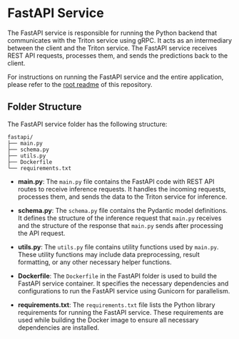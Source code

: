 # FastAPI Service

The FastAPI service is responsible for running the Python backend that communicates with the Triton service using gRPC. It acts as an intermediary between the client and the Triton service. The FastAPI service receives REST API requests, processes them, and sends the predictions back to the client.

For instructions on running the FastAPI service and the entire application, please refer to the [root readme](../README.md) of this repository.

## Folder Structure

The FastAPI service folder has the following structure:

```
fastapi/
├── main.py
├── schema.py
├── utils.py
├── Dockerfile
└── requirements.txt
```

- **main.py**: The `main.py` file contains the FastAPI code with REST API routes to receive inference requests. It handles the incoming requests, processes them, and sends the data to the Triton service for inference.

- **schema.py**: The `schema.py` file contains the Pydantic model definitions. It defines the structure of the inference request that `main.py` receives and the structure of the response that `main.py` sends after processing the API request.

- **utils.py**: The `utils.py` file contains utility functions used by `main.py`. These utility functions may include data preprocessing, result formatting, or any other necessary helper functions.

- **Dockerfile**: The `Dockerfile` in the FastAPI folder is used to build the FastAPI service container. It specifies the necessary dependencies and configurations to run the FastAPI service using Gunicorn for parallelism.

- **requirements.txt**: The `requirements.txt` file lists the Python library requirements for running the FastAPI service. These requirements are used while building the Docker image to ensure all necessary dependencies are installed.